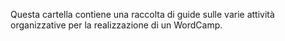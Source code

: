 Questa cartella contiene una raccolta di guide sulle varie attività organizzative per la realizzazione di un WordCamp. 
